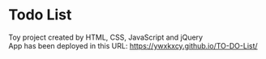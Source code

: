 # Todo List

Toy project created by HTML, CSS, JavaScript and jQuery<br/>
App has been deployed in this URL: https://ywxkxcy.github.io/TO-DO-List/